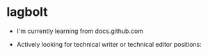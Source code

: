 # lagbolt
- I'm currently learning from docs.github.com 

- Actively looking for technical writer or technical editor positions: 
